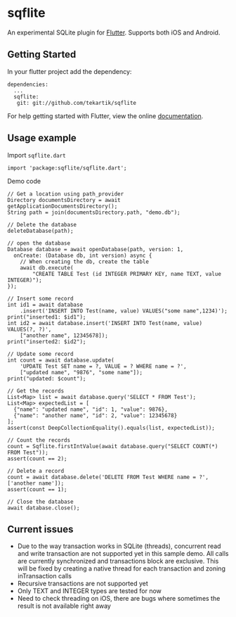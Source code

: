 # sqflite

An experimental SQLite plugin for [Flutter](https://flutter.io).
Supports both iOS and Android.

## Getting Started

In your flutter project add the dependency:

    dependencies:
      ...
      sqflite:
       git: git://github.com/tekartik/sqflite
    

For help getting started with Flutter, view the online
[documentation](https://flutter.io/).

## Usage example

Import `sqflite.dart`

    import 'package:sqflite/sqflite.dart';
    
Demo code


    // Get a location using path_provider
    Directory documentsDirectory = await getApplicationDocumentsDirectory();
    String path = join(documentsDirectory.path, "demo.db");

    // Delete the database
    deleteDatabase(path);

    // open the database
    Database database = await openDatabase(path, version: 1,
      onCreate: (Database db, int version) async {
        // When creating the db, create the table
        await db.execute(
            "CREATE TABLE Test (id INTEGER PRIMARY KEY, name TEXT, value INTEGER)");
    });

    // Insert some record
    int id1 = await database
        .insert('INSERT INTO Test(name, value) VALUES("some name",1234)');
    print("inserted1: $id1");
    int id2 = await database.insert('INSERT INTO Test(name, value) VALUES(?, ?)',
        ["another name", 12345678]);
    print("inserted2: $id2");

    // Update some record
    int count = await database.update(
        'UPDATE Test SET name = ?, VALUE = ? WHERE name = ?',
        ["updated name", "9876", "some name"]);
    print("updated: $count");

    // Get the records
    List<Map> list = await database.query('SELECT * FROM Test');
    List<Map> expectedList = [
      {"name": "updated name", "id": 1, "value": 9876},
      {"name": "another name", "id": 2, "value": 12345678}
    ];
    assert(const DeepCollectionEquality().equals(list, expectedList));

    // Count the records
    count = Sqflite.firstIntValue(await database.query("SELECT COUNT(*) FROM Test"));
    assert(count == 2);

    // Delete a record
    count = await database.delete('DELETE FROM Test WHERE name = ?', ['another name']);
    assert(count == 1);
      
    // Close the database
    await database.close();

## Current issues

* Due to the way transaction works in SQLite (threads), concurrent read and write transaction are not supported yet in 
this sample demo. All calls are currently synchronized and transactions block are exclusive. This will be fixed by creating 
a native thread for each transaction and zoning inTransaction calls
* Recursive transactions are not supported yet
* Only TEXT and INTEGER types are tested for now
* Need to check threading on iOS, there are bugs where sometimes the result is not available right away

